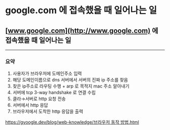 # google.com 에 접속했을 때 일어나는 일

## [www.google.com](http://www.google.com) 에 접속했을 때 일어나는 일

---

### 요약

1. 사용자가 브라우저에 도메인주소 입력
2. 해당 도메인이름으로 dns 서버에서 서버의 진짜 ip 주소를 찾음
3. 찾은 ip주소로 라우팅 수행 + arp 로 목적지 mac 주소 알아내기
4. 서버에 tcp 3-way handshake 로 연결 수립
5. 클라→서버로 http 요청 전송
6. 서버에서 http 응답
7. 브라우저에서 도착한 http 응답을 출력

[https://gyoogle.dev/blog/web-knowledge/브라우저 동작 방법.html](https://gyoogle.dev/blog/web-knowledge/%EB%B8%8C%EB%9D%BC%EC%9A%B0%EC%A0%80%20%EB%8F%99%EC%9E%91%20%EB%B0%A9%EB%B2%95.html)